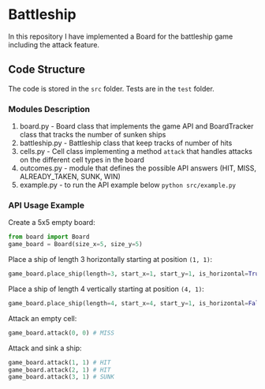 # Battleship
In this repository I have implemented a Board for the battleship game including the attack feature.

## Code Structure
The code is stored in the ```src``` folder. Tests are in the ```test``` folder.

### Modules Description
1) board.py - Board class that implements the game API and BoardTracker class that tracks the number of sunken ships
2) battleship.py - Battleship class that keep tracks of number of hits
3) cells.py - Cell class implementing a method ```attack``` that handles attacks on the different cell types in the board
4) outcomes.py - module that defines the possible API answers (HIT, MISS, ALREADY_TAKEN, SUNK, WIN)
5) example.py - to run the API example below ```python src/example.py```

### API Usage Example
Create a 5x5 empty board:
```python
from board import Board
game_board = Board(size_x=5, size_y=5)
```
Place a ship of length 3 horizontally starting at position ```(1, 1)```:
```python
game_board.place_ship(length=3, start_x=1, start_y=1, is_horizontal=True)
```
Place a ship of length 4 vertically starting at position ```(4, 1)```:
```python
game_board.place_ship(length=4, start_x=4, start_y=1, is_horizontal=False)
```
Attack an empty cell:
```python
game_board.attack(0, 0) # MISS
```
Attack and sink a ship:
```python
game_board.attack(1, 1) # HIT
game_board.attack(2, 1) # HIT
game_board.attack(3, 1) # SUNK
```
